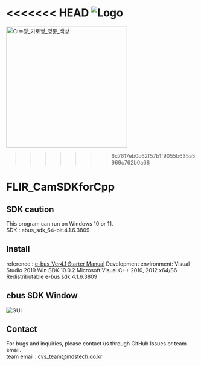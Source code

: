 <<<<<<< HEAD
![Logo](https://github.com/MDStechCVS/FLIR_CamSDKforCpp/assets/142575573/885390da-a1ef-4181-a06a-9b67e0775cbc)
=======
<img width="320" alt="CI수정_가로형_영문_색상" src="https://github.com/MDStechCVS/FLIR_BosonSDKforPython/assets/142575573/b941d3e6-3dd8-46f7-9336-3f9ed4eaed77">

>>>>>>> 6c7617eb0c62f57b1f9055b635a5969c762b0a68

# FLIR_CamSDKforCpp

## SDK caution
This program can run on Windows 10 or 11.<br>
SDK : ebus_sdk_64-bit.4.1.6.3809

## <div align="left">Install</div>
reference : [e-bus_Ver4.1 Starter Manual](https://github.com/MDStechCVS/FLIR_CamSDKforCpp/blob/main/e-bus_Ver4.1%20Starter%20Manual.pdf)
Development environment:	Visual Studio 2019
							Win SDK 10.0.2
							Microsoft Visual C++ 2010, 2012 x64/86 Redistributable
							e-bus sdk 4.1.6.3809

## ebus SDK Window

![GUI](https://github.com/MDStechCVS/FLIR_CamSDKforCpp/assets/142575573/74717304-1d63-4975-9c42-190f6e16986b)

## <div align="left">Contact</div>
For bugs and inquiries, please contact us through GitHub Issues or team email.<br>
team email : cvs_team@mdstech.co.kr